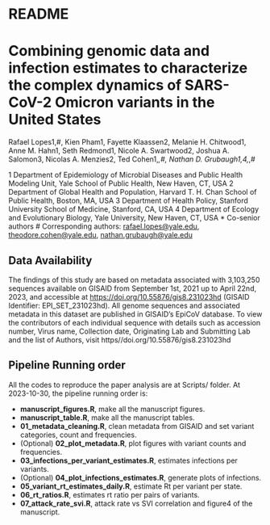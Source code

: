 README
================

# Combining genomic data and infection estimates to characterize the complex dynamics of SARS-CoV-2 Omicron variants in the United States

Rafael Lopes1,#, Kien Pham1, Fayette Klaassen2, Melanie H. Chitwood1,
Anne M. Hahn1, Seth Redmond1, Nicole A. Swartwood2, Joshua A. Salomon3,
Nicolas A. Menzies2, Ted Cohen1,*,#, Nathan D. Grubaugh1,4,*,#

1 Department of Epidemiology of Microbial Diseases and Public Health
Modeling Unit, Yale School of Public Health, New Haven, CT, USA 2
Department of Global Health and Population, Harvard T. H. Chan School of
Public Health, Boston, MA, USA 3 Department of Health Policy, Stanford
University School of Medicine, Stanford, CA, USA 4 Department of Ecology
and Evolutionary Biology, Yale University, New Haven, CT, USA \*
Co-senior authors \# Corresponding authors: <rafael.lopes@yale.edu>,
<theodore.cohen@yale.edu>, <nathan.grubaugh@yale.edu>

## Data Availability

The findings of this study are based on metadata associated with
3,103,250 sequences available on GISAID from September 1st, 2021 up to
April 22nd, 2023, and accessible at
<https://doi.org/10.55876/gis8.231023hd> (GISAID Identifier:
EPI_SET_231023hd). All genome sequences and associated metadata in this
dataset are published in GISAID’s EpiCoV database. To view the
contributors of each individual sequence with details such as accession
number, Virus name, Collection date, Originating Lab and Submitting Lab
and the list of Authors, visit https//doi.org/10.55876/gis8.231023hd

## Pipeline Running order

All the codes to reproduce the paper analysis are at Scripts/ folder. At
2023-10-30, the pipeline running order is:

- **manuscript_figures.R**, make all the manuscript figures.
- **manuscript_table.R**, make all the manuscript tables.
- **01_metadata_cleaning.R**, clean metadata from GISAID and set variant
  categories, count and frequencies.
- (Optional) **02_plot_metadata.R**, plot figures with variant counts
  and frequencies.
- **03_infections_per_variant_estimates.R**, estimates infections per
  variants.
- (Optional) **04_plot_infections_estimates.R**, generate plots of
  infections.
- **05_variant_rt_estimates_daily.R**, estimate Rt per variant per
  state.
- **06_rt_ratios.R**, estimates rt ratio per pairs of variants.
- **07_attack_rate_svi.R**, attack rate vs SVI correlation and figure4
  of the manuscript.
